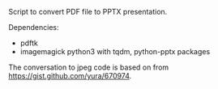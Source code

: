 Script to convert PDF file to PPTX presentation.

Dependencies:
 * pdftk
 * imagemagick
 python3 with tqdm, python-pptx packages

The conversation to jpeg code is based on from https://gist.github.com/yura/670974.
